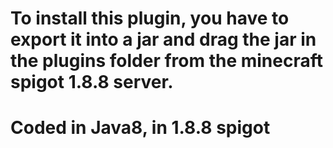 # To install this plugin, you have to export it into a jar and drag the jar in the plugins folder from the minecraft spigot 1.8.8 server.
# Coded in Java8, in 1.8.8 spigot
